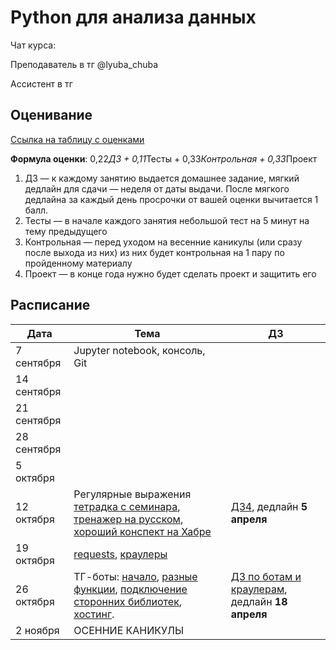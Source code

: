 # Python для анализа данных

Чат курса: 

Преподаватель в тг @lyuba_chuba

Ассистент в тг 

## Оценивание
[Ссылка на таблицу с оценками]()

**Формула оценки**: 0,22*ДЗ + 0,11*Тесты + 0,33*Контрольная + 0,33*Проект
1. ДЗ — к каждому занятию выдается домашнее задание, мягкий дедлайн для сдачи — неделя от даты выдачи. После мягкого дедлайна за каждый день просрочки от вашей оценки вычитается 1 балл.
2. Тесты — в начале каждого занятия небольшой тест на 5 минут на тему предыдущего
3. Контрольная — перед уходом на весенние каникулы (или сразу после выхода из них) из них будет контрольная на 1 пару по пройденному материалу
4. Проект — в конце года нужно будет сделать проект и защитить его

## Расписание

| Дата       | Тема                                                                                                                                                                                           | ДЗ           |
|------------|------------------------------------------------------------------------------------------------------------------------------------------------------------------------------------------------|--------------|
| 7 сентября  | Jupyter notebook, консоль, Git                                                                                                                |  |
| 14 сентября  |                                               |  |
| 21 сентября | |  |
| 28 сентября | | |
| 5 октября |                                                                                                                                                                     |        |
| 12 октября | Регулярные выражения [тетрадка с семинара](regexp/seminar_notes.ipynb), [тренажер на русском](https://regexlearn.com/ru/learn/regex101), [хороший конспект на Хабре](https://habr.com/ru/articles/349860/)                                                                                                                                                                   |   [ДЗ4](regexp/hw_regex.ipynb), дедлайн  **5 апреля**       |
| 19 октября | [requests](crawlers/requests.ipynb), [краулеры](crawlers/crawlers.ipynb)                                                                                                                                                                       |              |
| 26 октября | ТГ-боты: [начало](tgbots/TGBot1.ipynb), [разные функции](tgbots/TGBot2.ipynb), [подключение сторонних библиотек](tgbots/TelegramBot3.ipynb), [хостинг](tgbots/TG4.ipynb).                                                                                                                                                                       |   [ДЗ по ботам и краулерам](tgbots/hw5.ipynb), дедлайн **18 апреля**           |
| 2 ноября | ОСЕННИЕ КАНИКУЛЫ                                                                                                                                      




